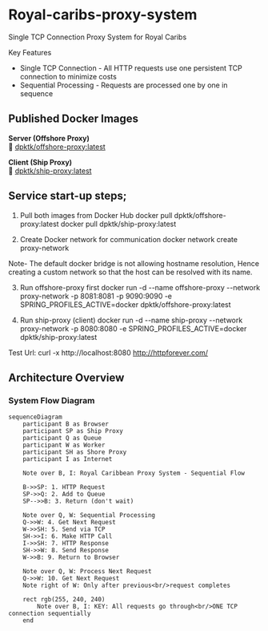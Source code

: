 # Royal-caribs-proxy-system
Single TCP Connection Proxy System for Royal Caribs

Key Features
- Single TCP Connection - All HTTP requests use one persistent TCP connection to minimize costs
- Sequential Processing - Requests are processed one by one in sequence

## Published Docker Images
**Server (Offshore Proxy)**  
🔗 [dpktk/offshore-proxy:latest](https://hub.docker.com/repository/docker/dpktk/offshore-proxy)

**Client (Ship Proxy)**  
🔗 [dpktk/ship-proxy:latest](https://hub.docker.com/repository/docker/dpktk/ship-proxy)

## Service start-up steps;

1. Pull both images from Docker Hub
docker pull dpktk/offshore-proxy:latest
docker pull dpktk/ship-proxy:latest

2. Create Docker network for communication
docker network create proxy-network

Note- The default docker bridge is not allowing hostname resolution, Hence creating a custom network so that the host can be resolved with its name.

3. Run offshore-proxy first
docker run -d --name offshore-proxy --network proxy-network -p 8081:8081 -p 9090:9090 -e SPRING_PROFILES_ACTIVE=docker dpktk/offshore-proxy:latest

4. Run ship-proxy (client)
docker run -d --name ship-proxy --network proxy-network -p 8080:8080 -e SPRING_PROFILES_ACTIVE=docker dpktk/ship-proxy:latest

Test Url:
curl -x http://localhost:8080 http://httpforever.com/


## Architecture Overview
### System Flow Diagram

```mermaid
sequenceDiagram
    participant B as Browser
    participant SP as Ship Proxy
    participant Q as Queue
    participant W as Worker
    participant SH as Shore Proxy
    participant I as Internet

    Note over B, I: Royal Caribbean Proxy System - Sequential Flow

    B->>SP: 1. HTTP Request
    SP->>Q: 2. Add to Queue
    SP-->>B: 3. Return (don't wait)
    
    Note over Q, W: Sequential Processing
    Q->>W: 4. Get Next Request
    W->>SH: 5. Send via TCP
    SH->>I: 6. Make HTTP Call
    I->>SH: 7. HTTP Response
    SH->>W: 8. Send Response
    W->>B: 9. Return to Browser
    
    Note over Q, W: Process Next Request
    Q->>W: 10. Get Next Request
    Note right of W: Only after previous<br/>request completes

    rect rgb(255, 240, 240)
        Note over B, I: KEY: All requests go through<br/>ONE TCP connection sequentially
    end
